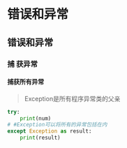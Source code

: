 # 错误和异常



## 错误和异常

### 捕 获异常

#### 捕获所有异常

> Exception是所有程序异常类的父亲

```python
try:
    print(num)
# #Exception可以将所有的异常包括在内
except Exception as result:
    print(result)
```

